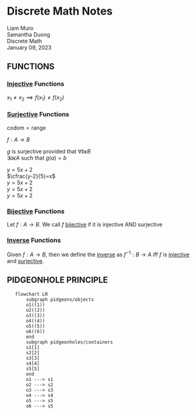 # Discrete Math Notes

Liam Muro \
Samantha Duong \
Discrete Math \
January 09, 2023

## FUNCTIONS

### [Injective](/Glossary/functions/injective-functions.md) Functions

$x_1 \ne x_2 \implies f(x_1) \ne f(x_2)$

### [Surjective](/Glossary/functions/surjective-functions.md) Functions

$\text { codom} = \text{range}$

$f:A \rightarrow B$

$g$ is surjective provided that $\forall b \epsilon B$ \
$\exists a \epsilon A$ such that $g(a)=b$

$y=5x+2$\
$\cfrac{y-2}{5}=x$\
$y=5x+2$\
$y=5x+2$\
$y=5x+2$

### [Bijective](/Glossary/functions/bijective-functions.md) Functions

Let $f:A \rightarrow B$. We call $f$
 <u>bijective</u> if it is injective AND surjective

### [Inverse](/Glossary/functions/inverse-functions.md) Functions

Given $f:A \rightarrow B$, then we define the <u>inverse</u> as $f^{-1}:B \rightarrow A$ iff $f$ is [injective](/Glossary/functions/injective-functions.md) and [surjective](/Glossary/functions/surjective-functions.md).

## PIDGEONHOLE PRINCIPLE

 ```mermaid
    flowchart LR
        subgraph pidgeons/objects
        o1((1))
        o2((2))
        o3((3))
        o4((4))
        o5((5))
        o6((6)) 
        end
        subgraph pidgeonholes/containers
        s1[1]
        s2[2]
        s3[3]
        s4[4]
        s5[5]
        end
        o1 ---> s1
        o2 ---> s2
        o3 ---> s3
        o4 ---> s4
        o5 ---> s5
        o6 ---> s5
        
 ```
